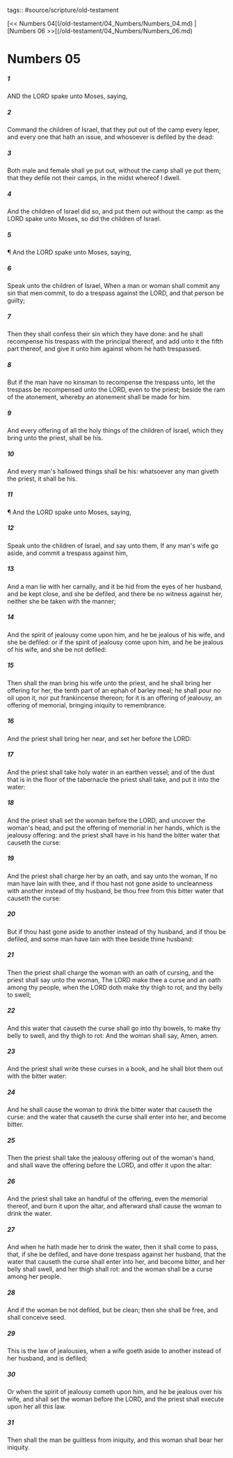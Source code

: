 tags:: #source/scripture/old-testament

[<< Numbers 04[(/old-testament/04_Numbers/Numbers_04.md) | [Numbers 06 >>[(/old-testament/04_Numbers/Numbers_06.md)

# Numbers 05

##### 1

AND the LORD spake unto Moses, saying,

##### 2

Command the children of Israel, that they put out of the camp every leper, and every one that hath an issue, and whosoever is defiled by the dead:

##### 3

Both male and female shall ye put out, without the camp shall ye put them; that they defile not their camps, in the midst whereof I dwell.

##### 4

And the children of Israel did so, and put them out without the camp: as the LORD spake unto Moses, so did the children of Israel.

##### 5

¶ And the LORD spake unto Moses, saying,

##### 6

Speak unto the children of Israel, When a man or woman shall commit any sin that men commit, to do a trespass against the LORD, and that person be guilty;

##### 7

Then they shall confess their sin which they have done: and he shall recompense his trespass with the principal thereof, and add unto it the fifth part thereof, and give it unto him against whom he hath trespassed.

##### 8

But if the man have no kinsman to recompense the trespass unto, let the trespass be recompensed unto the LORD, even to the priest; beside the ram of the atonement, whereby an atonement shall be made for him.

##### 9

And every offering of all the holy things of the children of Israel, which they bring unto the priest, shall be his.

##### 10

And every man's hallowed things shall be his: whatsoever any man giveth the priest, it shall be his.

##### 11

¶ And the LORD spake unto Moses, saying,

##### 12

Speak unto the children of Israel, and say unto them, If any man's wife go aside, and commit a trespass against him,

##### 13

And a man lie with her carnally, and it be hid from the eyes of her husband, and be kept close, and she be defiled, and there be no witness against her, neither she be taken with the manner;

##### 14

And the spirit of jealousy come upon him, and he be jealous of his wife, and she be defiled: or if the spirit of jealousy come upon him, and he be jealous of his wife, and she be not defiled:

##### 15

Then shall the man bring his wife unto the priest, and he shall bring her offering for her, the tenth part of an ephah of barley meal; he shall pour no oil upon it, nor put frankincense thereon; for it is an offering of jealousy, an offering of memorial, bringing iniquity to remembrance.

##### 16

And the priest shall bring her near, and set her before the LORD:

##### 17

And the priest shall take holy water in an earthen vessel; and of the dust that is in the floor of the tabernacle the priest shall take, and put it into the water:

##### 18

And the priest shall set the woman before the LORD, and uncover the woman's head, and put the offering of memorial in her hands, which is the jealousy offering: and the priest shall have in his hand the bitter water that causeth the curse:

##### 19

And the priest shall charge her by an oath, and say unto the woman, If no man have lain with thee, and if thou hast not gone aside to uncleanness with another instead of thy husband, be thou free from this bitter water that causeth the curse:

##### 20

But if thou hast gone aside to another instead of thy husband, and if thou be defiled, and some man have lain with thee beside thine husband:

##### 21

Then the priest shall charge the woman with an oath of cursing, and the priest shall say unto the woman, The LORD make thee a curse and an oath among thy people, when the LORD doth make thy thigh to rot, and thy belly to swell;

##### 22

And this water that causeth the curse shall go into thy bowels, to make thy belly to swell, and thy thigh to rot: And the woman shall say, Amen, amen.

##### 23

And the priest shall write these curses in a book, and he shall blot them out with the bitter water:

##### 24

And he shall cause the woman to drink the bitter water that causeth the curse: and the water that causeth the curse shall enter into her, and become bitter.

##### 25

Then the priest shall take the jealousy offering out of the woman's hand, and shall wave the offering before the LORD, and offer it upon the altar:

##### 26

And the priest shall take an handful of the offering, even the memorial thereof, and burn it upon the altar, and afterward shall cause the woman to drink the water.

##### 27

And when he hath made her to drink the water, then it shall come to pass, that, if she be defiled, and have done trespass against her husband, that the water that causeth the curse shall enter into her, and become bitter, and her belly shall swell, and her thigh shall rot: and the woman shall be a curse among her people.

##### 28

And if the woman be not defiled, but be clean; then she shall be free, and shall conceive seed.

##### 29

This is the law of jealousies, when a wife goeth aside to another instead of her husband, and is defiled;

##### 30

Or when the spirit of jealousy cometh upon him, and he be jealous over his wife, and shall set the woman before the LORD, and the priest shall execute upon her all this law.

##### 31

Then shall the man be guiltless from iniquity, and this woman shall bear her iniquity.
